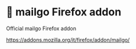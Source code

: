 # 💌 mailgo Firefox addon

Official mailgo Firefox addon

https://addons.mozilla.org/it/firefox/addon/mailgo/
